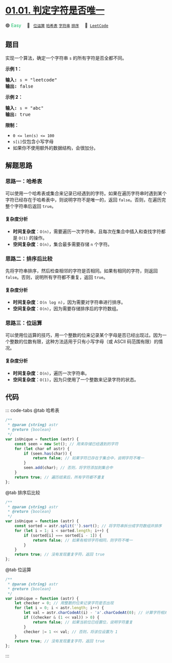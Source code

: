 # [01.01. 判定字符是否唯一](https://leetcode.cn/problems/is-unique-lcci)

🟢 <font color=#15bd66>Easy</font>&emsp; 🔖&ensp; [`位运算`](/tag/bit-manipulation.md) [`哈希表`](/tag/hash-table.md) [`字符串`](/tag/string.md) [`排序`](/tag/sorting.md)&emsp; 🔗&ensp;[`LeetCode`](https://leetcode.cn/problems/is-unique-lcci)

## 题目

<p>实现一个算法，确定一个字符串 <code>s</code> 的所有字符是否全都不同。</p>

<p><strong>示例 1：</strong></p>

<pre>
<strong>输入:</strong> <code>s</code> = "leetcode"
<strong>输出:</strong> false 
</pre>

<p><strong>示例 2：</strong></p>

<pre>
<strong>输入:</strong> <code>s</code> = "abc"
<strong>输出:</strong> true
</pre>

<p><strong>限制：</strong></p>

<ul>
	<li><code>0 &lt;= len(s) &lt;= 100 </code></li>
	<li><code>s[i]</code>仅包含小写字母</li>
	<li>如果你不使用额外的数据结构，会很加分。</li>
</ul>

## 解题思路

### 思路一：哈希表

可以使用一个哈希表或集合来记录已经遇到的字符。如果在遍历字符串时遇到某个字符已经存在于哈希表中，则说明字符不是唯一的，返回 `false`。否则，在遍历完整个字符串后返回 `true`。

#### 复杂度分析

- **时间复杂度**：`O(n)`，需要遍历一次字符串，且每次在集合中插入和查找字符都是 `O(1)` 的操作。
- **空间复杂度**：`O(n)`，集合最多需要存储 `n` 个字符。

### 思路二：排序后比较

先将字符串排序，然后检查相邻的字符是否相同。如果有相同的字符，则返回 `false`。否则，说明所有字符都不重复，返回 `true`。

#### 复杂度分析

- **时间复杂度**：`O(n log n)`，因为需要对字符串进行排序。
- **空间复杂度**：`O(n)`，因为需要存储排序后的字符数组。

### 思路三：位运算

可以使用位运算的技巧，用一个整数的位来记录某个字母是否已经出现过。因为一个整数的位数有限，这种方法适用于只有小写字母（或 ASCII 码范围有限）的情况。

#### 复杂度分析

- **时间复杂度**：`O(n)`，遍历一次字符串。
- **空间复杂度**：`O(1)`，因为只使用了一个整数来记录字符的状态。

## 代码

::: code-tabs
@tab 哈希表

```javascript
/**
 * @param {string} astr
 * @return {boolean}
 */
var isUnique = function (astr) {
	const seen = new Set(); // 用来存储已经遇到的字符
	for (let char of astr) {
		if (seen.has(char)) {
			return false; // 如果字符已存在于集合中，说明字符不唯一
		}
		seen.add(char); // 否则，将字符添加到集合中
	}
	return true; // 遍历结束后，所有字符都不重复
};
```

@tab 排序后比较

```javascript
/**
 * @param {string} astr
 * @return {boolean}
 */
var isUnique = function (astr) {
	const sorted = astr.split('').sort(); // 将字符串拆分成字符数组并排序
	for (let i = 1; i < sorted.length; i++) {
		if (sorted[i] === sorted[i - 1]) {
			return false; // 如果有相邻字符相同，则字符不唯一
		}
	}
	return true; // 没有发现重复字符，返回 true
};
```

@tab 位运算

```javascript
/**
 * @param {string} astr
 * @return {boolean}
 */
var isUnique = function (astr) {
	let checker = 0; // 用整数的位来记录字符是否出现
	for (let i = 0; i < astr.length; i++) {
		let val = astr.charCodeAt(i) - 'a'.charCodeAt(0); // 计算字符相对 'a' 的偏移量
		if ((checker & (1 << val)) > 0) {
			return false; // 如果当前位已经置位，说明字符重复
		}
		checker |= 1 << val; // 否则，将该位设置为 1
	}
	return true; // 没有发现重复字符，返回 true
};
```

:::
